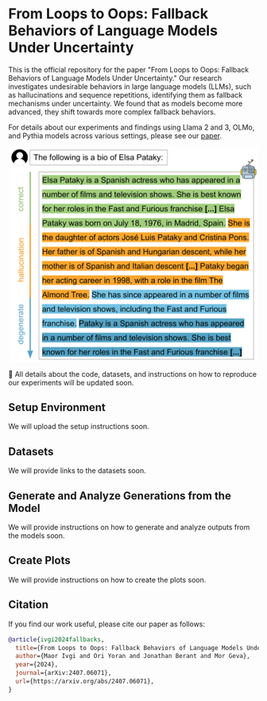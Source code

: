 # From Loops to Oops: Fallback Behaviors of Language Models Under Uncertainty

This is the official repository for the paper "From Loops to Oops: Fallback Behaviors of Language Models Under 
Uncertainty." Our research investigates undesirable behaviors in large language models (LLMs), such as hallucinations 
and sequence repetitions, identifying them as fallback mechanisms under uncertainty. We found that as models become 
more advanced, they shift towards more complex fallback behaviors.

For details about our experiments and findings using Llama 2 and 3, OLMo, and Pythia models across various settings, 
please see our [paper](https://arxiv.org/abs/2407.06071).

<p align="center">
  <img src="fallbacks-1.png" alt="Fallback Behaviors" width="500"/>
</p>



🚨 All details about the code, datasets, and instructions on how to reproduce our experiments will be updated soon.

## Setup Environment

We will upload the setup instructions soon.

## Datasets

We will provide links to the datasets soon.

## Generate and Analyze Generations from the Model

We will provide instructions on how to generate and analyze outputs from the models soon.

## Create Plots

We will provide instructions on how to create the plots soon.

## Citation

If you find our work useful, please cite our paper as follows:

```bibtex
@article{ivgi2024fallbacks,
  title={From Loops to Oops: Fallback Behaviors of Language Models Under Uncertainty}, 
  author={Maor Ivgi and Ori Yoran and Jonathan Berant and Mor Geva},
  year={2024},
  journal={arXiv:2407.06071},
  url={https://arxiv.org/abs/2407.06071}, 
}
